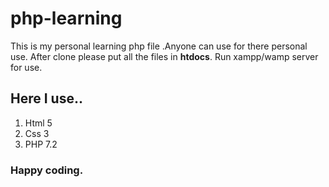# php-learning
This is my personal learning php file .Anyone can use for there personal use.
After clone please put all the files in **htdocs**.
Run xampp/wamp server for use.
## Here I use..
1. Html 5
2.  Css 3
3. PHP 7.2
### Happy coding.
